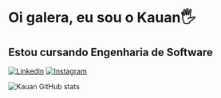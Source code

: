 # Oi galera, eu sou o Kauan🖐️
## Estou cursando Engenharia de Software

[![Linkedin](https://img.shields.io/badge/LinkedIn-0077B5?style=for-the-badge&logo=linkedin&logoColor=white)](https://www.linkedin.com/in/kauan-rodrigues-guimar%C3%A3es/) 
[![Instagram](https://img.shields.io/badge/Instagram-E4405F?style=for-the-badge&logo=instagram&logoColor=white)](https://www.instagram.com/kauan18rodrigues/)

![Kauan GitHub stats](https://github-readme-stats.vercel.app/api?username=DEVKauanrodriguesguimaraes&show_icons=true&theme=dracula)
